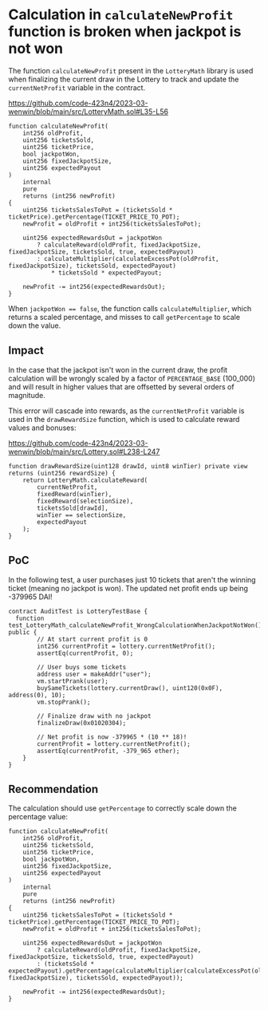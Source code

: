 # Calculation in `calculateNewProfit` function is broken when jackpot is not won

The function `calculateNewProfit` present in the `LotteryMath` library is used when finalizing the current draw in the Lottery to track and update the `currentNetProfit` variable in the contract.

https://github.com/code-423n4/2023-03-wenwin/blob/main/src/LotteryMath.sol#L35-L56

```solidity
function calculateNewProfit(
    int256 oldProfit,
    uint256 ticketsSold,
    uint256 ticketPrice,
    bool jackpotWon,
    uint256 fixedJackpotSize,
    uint256 expectedPayout
)
    internal
    pure
    returns (int256 newProfit)
{
    uint256 ticketsSalesToPot = (ticketsSold * ticketPrice).getPercentage(TICKET_PRICE_TO_POT);
    newProfit = oldProfit + int256(ticketsSalesToPot);

    uint256 expectedRewardsOut = jackpotWon
        ? calculateReward(oldProfit, fixedJackpotSize, fixedJackpotSize, ticketsSold, true, expectedPayout)
        : calculateMultiplier(calculateExcessPot(oldProfit, fixedJackpotSize), ticketsSold, expectedPayout)
            * ticketsSold * expectedPayout;

    newProfit -= int256(expectedRewardsOut);
}
```

When `jackpotWon == false`, the function calls `calculateMultiplier`, which returns a scaled percentage, and misses to call `getPercentage` to scale down the value.

## Impact

In the case that the jackpot isn't won in the current draw, the profit calculation will be wrongly scaled by a factor of `PERCENTAGE_BASE` (100_000) and will result in higher values that are offsetted by several orders of magnitude.

This error will cascade into rewards, as the `currentNetProfit` variable is used in the `drawRewardSize` function, which is used to calculate reward values and bonuses:

https://github.com/code-423n4/2023-03-wenwin/blob/main/src/Lottery.sol#L238-L247

```solidity
function drawRewardSize(uint128 drawId, uint8 winTier) private view returns (uint256 rewardSize) {
    return LotteryMath.calculateReward(
        currentNetProfit,
        fixedReward(winTier),
        fixedReward(selectionSize),
        ticketsSold[drawId],
        winTier == selectionSize,
        expectedPayout
    );
}
```

## PoC

In the following test, a user purchases just 10 tickets that aren't the winning ticket (meaning no jackpot is won). The updated 
net profit ends up being -379965 DAI!

```solidity
contract AuditTest is LotteryTestBase {
  function test_LotteryMath_calculateNewProfit_WrongCalculationWhenJackpotNotWon() public {
        // At start current profit is 0
        int256 currentProfit = lottery.currentNetProfit();
        assertEq(currentProfit, 0);

        // User buys some tickets
        address user = makeAddr("user");
        vm.startPrank(user);
        buySameTickets(lottery.currentDraw(), uint120(0x0F), address(0), 10);
        vm.stopPrank();

        // Finalize draw with no jackpot
        finalizeDraw(0x01020304);

        // Net profit is now -379965 * (10 ** 18)!
        currentProfit = lottery.currentNetProfit();
        assertEq(currentProfit, -379_965 ether);
    }
}
```

## Recommendation

The calculation should use `getPercentage` to correctly scale down the percentage value:

```solidity
function calculateNewProfit(
    int256 oldProfit,
    uint256 ticketsSold,
    uint256 ticketPrice,
    bool jackpotWon,
    uint256 fixedJackpotSize,
    uint256 expectedPayout
)
    internal
    pure
    returns (int256 newProfit)
{
    uint256 ticketsSalesToPot = (ticketsSold * ticketPrice).getPercentage(TICKET_PRICE_TO_POT);
    newProfit = oldProfit + int256(ticketsSalesToPot);

    uint256 expectedRewardsOut = jackpotWon
        ? calculateReward(oldProfit, fixedJackpotSize, fixedJackpotSize, ticketsSold, true, expectedPayout)
        : (ticketsSold * expectedPayout).getPercentage(calculateMultiplier(calculateExcessPot(oldProfit, fixedJackpotSize), ticketsSold, expectedPayout));

    newProfit -= int256(expectedRewardsOut);
}
```
